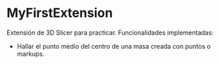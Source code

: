 # MyFirstExtension
Extensión de 3D Slicer para practicar. Funcionalidades implementadas:
- Hallar el punto medio del centro de una masa creada con puntos o markups.